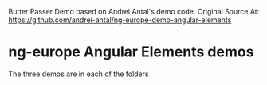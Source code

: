 Butter Passer Demo based on Andrei Antal's demo code.
Original Source At: https://github.com/andrei-antal/ng-europe-demo-angular-elements

# ng-europe Angular Elements demos

The three demos are in each of the folders
